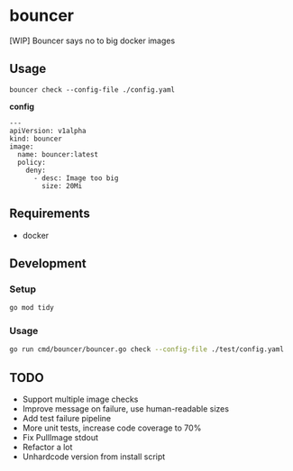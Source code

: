 # bouncer

[WIP] Bouncer says no to big docker images

## Usage 

```
bouncer check --config-file ./config.yaml
```

**config**

```
---
apiVersion: v1alpha
kind: bouncer
image:
  name: bouncer:latest
  policy:
    deny:
      - desc: Image too big
        size: 20Mi
```

## Requirements

* docker

## Development

### Setup
```bash
go mod tidy
```

### Usage
```bash
go run cmd/bouncer/bouncer.go check --config-file ./test/config.yaml
```


## TODO
* Support multiple image checks
* Improve message on failure, use human-readable sizes
* Add test failure pipeline
* More unit tests, increase code coverage to 70%
* Fix PullImage stdout
* Refactor a lot
* Unhardcode version from install script
